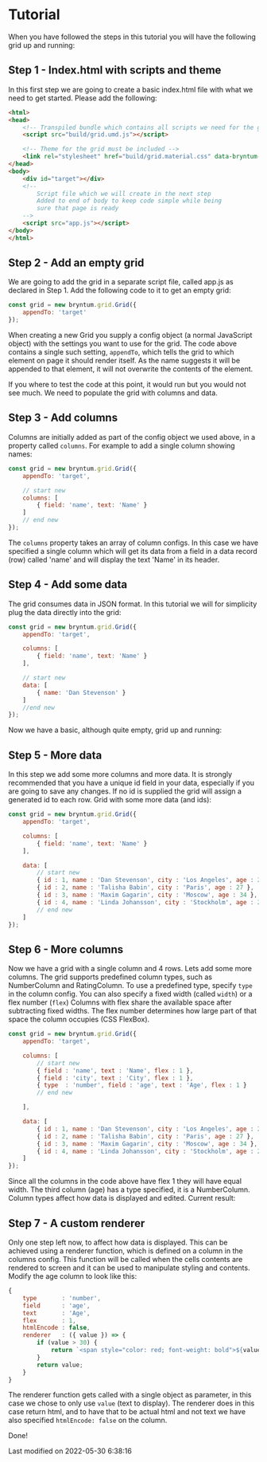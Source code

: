 # Tutorial
When you have followed the steps in this tutorial you will have the following grid up and running:
<div class="external-example" data-file="Grid/guides/tutorial/result.js"></div>

## Step 1 - Index.html with scripts and theme
In this first step we are going to create a basic index.html file with what we need to get started. Please add the
following:

```html
<html>
<head>
    <!-- Transpiled bundle which contains all scripts we need for the grid to work-->
    <script src="build/grid.umd.js"></script>

    <!-- Theme for the grid must be included -->
    <link rel="stylesheet" href="build/grid.material.css" data-bryntum-theme>
</head>
<body>
    <div id="target"></div>
    <!--
        Script file which we will create in the next step
        Added to end of body to keep code simple while being
        sure that page is ready
    -->
    <script src="app.js"></script>
</body>
</html>
```

## Step 2 - Add an empty grid
We are going to add the grid in a separate script file, called app.js as declared in Step 1. Add the following code to
it to get an empty grid:

```javascript
const grid = new bryntum.grid.Grid({
    appendTo: 'target'
});
```

When creating a new Grid you supply a config object (a normal JavaScript object) with the settings you want to use for
the grid. The code above contains a single such setting, `appendTo`, which tells the grid to which element on page it
should render itself. As the name suggests it will be appended to that element, it will not overwrite the contents of
the element.

If you where to test the code at this point, it would run but you would not see much.
We need to populate the grid with columns and data.

## Step 3 - Add columns
Columns are initially added as part of the config object we used above, in a property called `columns`. For example to
add a single column showing names:

```javascript
const grid = new bryntum.grid.Grid({
    appendTo: 'target',

    // start new
    columns: [
        { field: 'name', text: 'Name' }
    ]
    // end new
});
```

The `columns` property takes an array of column configs. In this case we have specified a single column which will get
its data from a field in a data record (row) called 'name' and will display the text 'Name' in its header.

## Step 4 - Add some data
The grid consumes data in JSON format. In this tutorial we will for simplicity plug the data directly into the grid:

```javascript
const grid = new bryntum.grid.Grid({
    appendTo: 'target',

    columns: [
        { field: 'name', text: 'Name' }
    ],

    // start new
    data: [
        { name: 'Dan Stevenson' }
    ]
    //end new
});
```

Now we have a basic, although quite empty, grid up and running:

<div class="external-example" data-file="Grid/guides/tutorial/step4.js"></div>

## Step 5 - More data
In this step we add some more columns and more data. It is strongly recommended that you have a unique id field in
your data, especially if you are going to save any changes. If no id is supplied the grid will assign a generated id
to each row. Grid with some more data (and ids):

```javascript
const grid = new bryntum.grid.Grid({
    appendTo: 'target',

    columns: [
        { field: 'name', text: 'Name' }
    ],

    data: [
        // start new
        { id : 1, name : 'Dan Stevenson', city : 'Los Angeles', age : 24 },
        { id : 2, name : 'Talisha Babin', city : 'Paris', age : 27 },
        { id : 3, name : 'Maxim Gagarin', city : 'Moscow', age : 34 },
        { id : 4, name : 'Linda Johansson', city : 'Stockholm', age : 29 }
        // end new
    ]
});
```

## Step 6 - More columns
Now we have a grid with a single column and 4 rows. Lets add some more columns. The grid supports predefined column
types, such as NumberColumn and RatingColumn. To use a predefined type, specify `type` in the column config. You can
also specify a fixed width (called `width`) or a flex number (`flex`) Columns with flex share the available space after
subtracting fixed widths. The flex number determines how large part of that space the column occupies (CSS FlexBox).

```javascript
const grid = new bryntum.grid.Grid({
    appendTo: 'target',

    columns: [
        // start new
        { field : 'name', text : 'Name', flex : 1 },
        { field : 'city', text : 'City', flex : 1 },
        { type  : 'number', field : 'age', text : 'Age', flex : 1 }
        // end new

    ],

    data: [
        { id : 1, name : 'Dan Stevenson', city : 'Los Angeles', age : 24 },
        { id : 2, name : 'Talisha Babin', city : 'Paris', age : 27 },
        { id : 3, name : 'Maxim Gagarin', city : 'Moscow', age : 34 },
        { id : 4, name : 'Linda Johansson', city : 'Stockholm', age : 29 }
    ]
});
```

Since all the columns in the code above have flex 1 they will have equal width. The third column (age) has a type
specified, it is a NumberColumn. Column types affect how data is displayed and edited. Current result:

<div class="external-example" data-file="Grid/guides/tutorial/step6.js"></div>

## Step 7 - A custom renderer
Only one step left now, to affect how data is displayed. This can be achieved using a renderer function, which is
defined on a column in the columns config. This function will be called when the cells contents are rendered to
screen and it can be used to manipulate styling and contents. Modify the age column to look like this:

```javascript
{
    type       : 'number',
    field      : 'age',
    text       : 'Age',
    flex       : 1,
    htmlEncode : false,
    renderer   : ({ value }) => {
        if (value > 30) {
            return `<span style="color: red; font-weight: bold">${value}</span>`
        }
        return value;
    }
}
```

The renderer function gets called with a single object as parameter, in this case we chose to only use `value` (text to
display). The renderer does in this case return html, and to have that to be actual html and not text we have also
specified `htmlEncode: false` on the column.

Done!

<div class="external-example" data-file="Grid/guides/tutorial/result2.js"></div>


<p class="last-modified">Last modified on 2022-05-30 6:38:16</p>